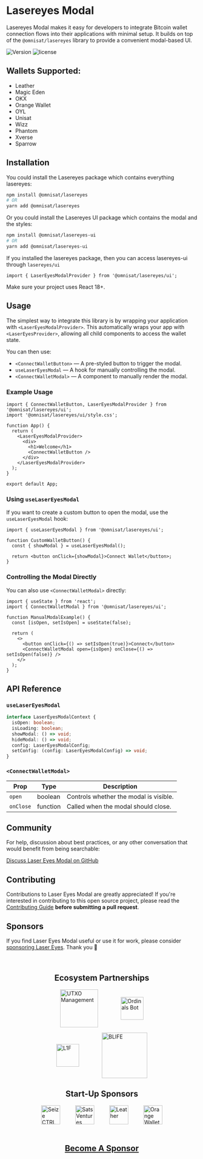 # Lasereyes Modal

Lasereyes Modal makes it easy for developers to integrate Bitcoin wallet connection flows into their applications with minimal setup. It builds on top of the `@omnisat/lasereyes` library to provide a convenient modal-based UI.

![Version](https://img.shields.io/npm/v/@omnisat/lasereyes-modal)
![license](https://img.shields.io/github/license/omnisat/lasereyes-modal.svg?style=flat-square)

## Wallets Supported:

- Leather
- Magic Eden
- OKX
- Orange Wallet
- OYL
- Unisat
- Wizz
- Phantom
- Xverse
- Sparrow

## Installation

You could install the Lasereyes package which contains everything lasereyes:

```bash
npm install @omnisat/lasereyes
# OR
yarn add @omnisat/lasereyes
```

Or you could install the Lasereyes UI package which contains the modal and the styles:

```bash
npm install @omnisat/lasereyes-ui
# OR
yarn add @omnisat/lasereyes-ui
```

If you installed the lasereyes package, then you can access lasereyes-ui through `lasereyes/ui`

```tsx
import { LaserEyesModalProvider } from '@omnisat/lasereyes/ui';
```

Make sure your project uses React 18+.

## Usage

The simplest way to integrate this library is by wrapping your application with `<LaserEyesModalProvider>`. This automatically wraps your app with `<LaserEyesProvider>`, allowing all child components to access the wallet state.

You can then use:

- `<ConnectWalletButton>` — A pre-styled button to trigger the modal.
- `useLaserEyesModal` — A hook for manually controlling the modal.
- `<ConnectWalletModal>` — A component to manually render the modal.

### Example Usage

```tsx
import { ConnectWalletButton, LaserEyesModalProvider } from '@omnisat/lasereyes/ui';
import '@omnisat/lasereyes/ui/style.css';

function App() {
  return (
    <LaserEyesModalProvider>
      <div>
        <h1>Welcome</h1>
        <ConnectWalletButton />
      </div>
    </LaserEyesModalProvider>
  );
}

export default App;
```

### Using `useLaserEyesModal`

If you want to create a custom button to open the modal, use the `useLaserEyesModal` hook:

```tsx
import { useLaserEyesModal } from '@omnisat/lasereyes/ui';

function CustomWalletButton() {
  const { showModal } = useLaserEyesModal();

  return <button onClick={showModal}>Connect Wallet</button>;
}
```

### Controlling the Modal Directly

You can also use `<ConnectWalletModal>` directly:

```tsx
import { useState } from 'react';
import { ConnectWalletModal } from '@omnisat/lasereyes/ui';

function ManualModalExample() {
  const [isOpen, setIsOpen] = useState(false);

  return (
    <>
      <button onClick={() => setIsOpen(true)}>Connect</button>
      <ConnectWalletModal open={isOpen} onClose={() => setIsOpen(false)} />
    </>
  );
}
```

## API Reference

### `useLaserEyesModal`

```ts
interface LaserEyesModalContext {
  isOpen: boolean;
  isLoading: boolean;
  showModal: () => void;
  hideModal: () => void;
  config: LaserEyesModalConfig;
  setConfig: (config: LaserEyesModalConfig) => void;
}
```


### `<ConnectWalletModal>`

| Prop    | Type      | Description                             |
|---------|----------|-----------------------------------------|
| `open`  | boolean  | Controls whether the modal is visible. |
| `onClose` | function | Called when the modal should close.  |



## Community

For help, discussion about best practices, or any other conversation that would benefit from being searchable:

[Discuss Laser Eyes Modal on GitHub](https://github.com/omnisat/lasereyes-modal/discussions)

## Contributing

Contributions to Laser Eyes Modal are greatly appreciated! If you're interested in contributing to this open source project, please read the [Contributing Guide](https://www.lasereyes.build/docs/contributing) **before submitting a pull request**.

## Sponsors

If you find Laser Eyes Modal useful or use it for work, please consider [sponsoring Laser Eyes](https://github.com/sponsors/omnisat). Thank you 🙏

<br/>

<h2 style="text-align: center;">Ecosystem Partnerships</h2>
<p style="display: flex; justify-content: center; align-items: center; gap: 60px; flex-wrap: wrap;">
  <a href="https://www.utxo.management/">
    <picture>
      <source media="(prefers-color-scheme: dark)" srcset="./.github/assets/utxo.svg">
      <img alt="UTXO Management" src="./.github/assets/utxo.svg" width="auto" height="100">
    </picture>
  </a>
  <a href="https://ordinalsbot.com/">
    <picture>
      <source media="(prefers-color-scheme: dark)" srcset="./.github/assets/ordinals-bot.svg">
      <img alt="Ordinals Bot" src="./.github/assets/ordinals-bot.svg" width="auto" height="60">
    </picture>
  </a>
</p>
<p style="display: flex; justify-content: center; align-items: center; gap: 60px; flex-wrap: wrap;">
  <a href="https://l1f.io/">
    <picture>
      <source media="(prefers-color-scheme: dark)" srcset="./.github/assets/l1f.svg">
      <img alt="L1F" src="./.github/assets/l1f.svg" width="auto" height="60">
    </picture>
  </a>
  <a href="https://x.com/BLIFEProtocol">
    <picture>
      <source media="(prefers-color-scheme: dark)" srcset="./.github/assets/blife.svg">
      <img alt="BLIFE" src="./.github/assets/blife.svg" width="auto" height="120">
    </picture>
  </a>
</p>

<h2 style="text-align: center;">Start-Up Sponsors</h2>
<p style="display: flex; justify-content: center; align-items: center; gap: 40px; flex-wrap: wrap;">
  <a href="https://www.seizectrl.io/">
    <picture>
      <source media="(prefers-color-scheme: dark)" srcset="./.github/assets/ctrl.svg">
      <img alt="Seize CTRL" src="./.github/assets/ctrl.svg" width="auto" height="50">
    </picture>
  </a>
  <a href="https://satsventures.com/">
    <picture>
      <source media="(prefers-color-scheme: dark)" srcset="./.github/assets/sats-ventures.svg">
      <img alt="Sats Ventures" src="./.github/assets/sats-ventures.svg" width="auto" height="50">
    </picture>
  </a>
  <a href="https://leather.io/">
    <picture>
      <source media="(prefers-color-scheme: dark)" srcset="./.github/assets/leather.svg">
      <img alt="Leather" src="./.github/assets/leather.svg" width="auto" height="50">
    </picture>
  </a>
  <a href="https://www.orangecrypto.com/">
    <picture>
      <source media="(prefers-color-scheme: dark)" srcset="./.github/assets/orangewallet.svg">
      <img alt="Orange Wallet" src="./.github/assets/orangewallet.svg" width="auto" height="50">
    </picture>
  </a>
</p>
<br>

<h4 style="text-align: center; font-size: 1.5em; margin-top: 20px; margin-bottom: 20px;">
  <a href="https://github.com/sponsors/omnisat">Become A Sponsor</a>
</h4>


